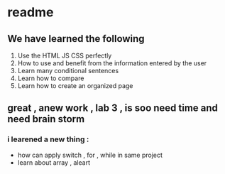 # readme 
## We have learned the following
1. Use the HTML JS CSS perfectly
2. How to use and benefit from the information entered by the user
3. Learn many conditional sentences
4. Learn how to compare
5. Learn how to create an organized page

## great , anew work , lab 3 , is soo need time and need brain storm
### i learened a new thing :
* how can apply switch , for , while in same project 
* learn about array , aleart  

